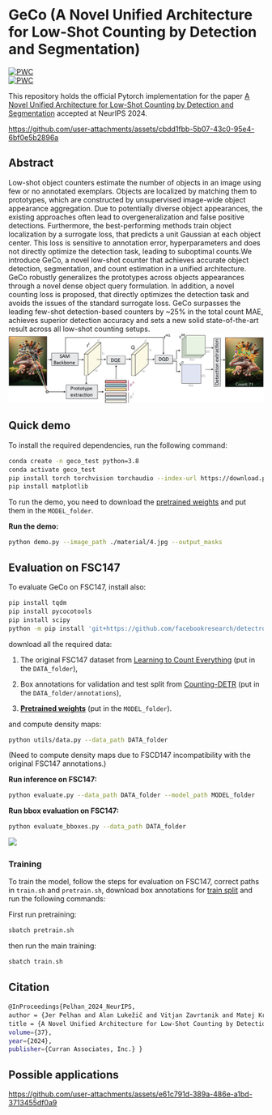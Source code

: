 # GeCo (A Novel Unified Architecture for Low-Shot Counting by Detection and Segmentation)


 	
[![PWC](https://img.shields.io/endpoint.svg?url=https://paperswithcode.com/badge/a-novel-unified-architecture-for-low-shot/few-shot-object-counting-and-detection-on)](https://paperswithcode.com/sota/few-shot-object-counting-and-detection-on?p=a-novel-unified-architecture-for-low-shot)  	
[![PWC](https://img.shields.io/endpoint.svg?url=https://paperswithcode.com/badge/a-novel-unified-architecture-for-low-shot/object-counting-on-fsc147)](https://paperswithcode.com/sota/object-counting-on-fsc147?p=a-novel-unified-architecture-for-low-shot)



This repository holds the official Pytorch implementation for the paper [A Novel Unified Architecture for Low-Shot Counting by Detection and Segmentation](https://arxiv.org/pdf/2409.18686) accepted at NeurIPS 2024.



https://github.com/user-attachments/assets/cbdd1fbb-5b07-43c0-95e4-6bf0e5b2896a





## Abstract
Low-shot object counters estimate the number of objects in an image using few or no annotated exemplars. Objects are localized by matching them to prototypes, which are constructed by unsupervised image-wide object appearance aggregation. Due to potentially diverse object appearances, the existing approaches often lead to overgeneralization and false positive detections. 
Furthermore, the best-performing methods train object localization by a surrogate loss, that predicts a unit Gaussian at each object center. This loss is sensitive to annotation error, hyperparameters and does not directly optimize the detection task, leading to suboptimal counts.We introduce GeCo, a novel low-shot counter that achieves accurate object detection, segmentation, and count estimation in a unified architecture. GeCo robustly generalizes the prototypes across objects appearances through a novel dense object query formulation. In addition, a novel counting loss is proposed, that directly optimizes the detection task and avoids the issues of the standard surrogate loss. GeCo surpasses the leading few-shot detection-based counters by ~25\% in the total count MAE, achieves superior detection accuracy and sets a new solid state-of-the-art result across all low-shot counting setups. 
![](material/architecture.jpg)


## Quick demo

To install the required dependencies, run the following command:

```bash
conda create -n geco_test python=3.8
conda activate geco_test
pip install torch torchvision torchaudio --index-url https://download.pytorch.org/whl/cu118
pip install matplotlib
```

To run the demo, you need to download the [pretrained weights](https://drive.google.com/file/d/1wjOF9MWkrVJVo5uG3gVqZEW9pwRq_aIk/view?usp=sharing) and put them in the `MODEL_folder`.

**Run the demo:**

```bash
python demo.py --image_path ./material/4.jpg --output_masks
```


## Evaluation on FSC147

To evaluate GeCo on FSC147, install also:

```bash 
pip install tqdm
pip install pycocotools
pip install scipy
python -m pip install 'git+https://github.com/facebookresearch/detectron2.git'
```

download all the required data:
1. The original FSC147 dataset from [Learning to Count Everything](https://drive.google.com/file/d/1ymDYrGs9DSRicfZbSCDiOu0ikGDh5k6S/view?usp=sharing) (put in the `DATA_folder`),

2. Box annotations for validation and test split from [Counting-DETR](https://drive.google.com/drive/folders/1Jvr2Bu2cD_yn4W_DjKIW6YjdAiUsw_WA) (put in the `DATA_folder/annotations`),

3. [**Pretrained weights**](https://drive.google.com/file/d/1wjOF9MWkrVJVo5uG3gVqZEW9pwRq_aIk/view?usp=sharing) (put in the `MODEL_folder`).

and compute density maps: 
```bash
python utils/data.py --data_path DATA_folder
```
(Need to compute density maps due to FSCD147 incompatibility with the original FSC147 annotations.)

**Run inference on FSC147:**

```bash
python evaluate.py --data_path DATA_folder --model_path MODEL_folder
```
**Run bbox evaluation on FSC147:**

```bash
python evaluate_bboxes.py --data_path DATA_folder
```

![](material/qualitative.png)

### Training

To train the model, follow the steps for evaluation on FSC147, correct paths in `train.sh` and `pretrain.sh`, download box annotations for [train split](https://drive.google.com/file/d/15_qpEZ7f0ZBrcTmgFnxx71lCdxAGtuTz/view?usp=sharing)  and run the following commands:

First run pretraining:
```bash
sbatch pretrain.sh
```

then run the main training:
```bash
sbatch train.sh
```

## Citation
```bash
@InProceedings{Pelhan_2024_NeurIPS, 
author = {Jer Pelhan and Alan Lukežič and Vitjan Zavrtanik and Matej Kristan},
title = {A Novel Unified Architecture for Low-Shot Counting by Detection and Segmentation}, booktitle = {Advances in Neural Information Processing Systems},
volume={37}, 
year={2024}, 
publisher={Curran Associates, Inc.} }
```

## Possible applications


https://github.com/user-attachments/assets/e61c791d-389a-486e-a1bd-3713455df0a9



